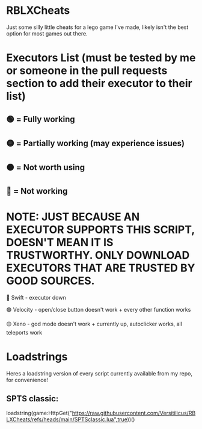 # RBLXCheats
Just some silly little cheats for a lego game I've made, likely isn't the best option for most games out there.

# Executors List (must be tested by me or someone in the pull requests section to add their executor to their list)
## 🟢 = Fully working
## 🟡 = Partially working (may experience issues)
## 🟠 = Not worth using
## 🔴 = Not working
# NOTE: JUST BECAUSE AN EXECUTOR SUPPORTS THIS SCRIPT, DOESN'T MEAN IT IS TRUSTWORTHY. ONLY DOWNLOAD EXECUTORS THAT ARE TRUSTED BY GOOD SOURCES.
🔴 Swift - executor down

🟢 Velocity - open/close button doesn't work + every other function works

🟡 Xeno - god mode doesn't work + currently up, autoclicker works, all teleports work

# Loadstrings
 Heres a loadstring version of every script currently available from my repo, for convenience!

## SPTS classic:
loadstring(game:HttpGet("https://raw.githubusercontent.com/Versitilicus/RBLXCheats/refs/heads/main/SPTSclassic.lua",true))()
